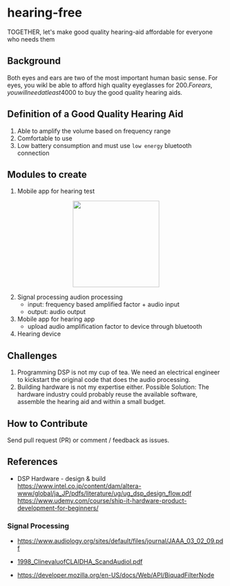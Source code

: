 # hearing-free
TOGETHER, let's make good quality hearing-aid affordable for everyone who needs them

## Background
Both eyes and ears are two of the most important human basic sense.
For eyes, you wikl be able to afford high quality eyeglasses for $200.
For ears, you will need at least 4000$ to buy the good quality hearing aids.

## Definition of a Good Quality Hearing Aid
1. Able to amplify the volume based on frequency range
2. Comfortable to use
3. Low battery consumption and must use `low energy` bluetooth connection

## Modules to create
1. Mobile app for hearing test

<p align="center">
  <img width="200" src="https://user-images.githubusercontent.com/241914/73419217-43fc9b00-4359-11ea-8e3f-9ef50173c584.png">
</p>

2. Signal processing audion processing
    - input: frequency based amplified factor + audio input
    - output: audio output
3. Mobile app for hearing app
    - upload audio amplification factor to device through bluetooth
4. Hearing device  

## Challenges
1. Programming DSP is not my cup of tea. We need an electrical engineer to kickstart the original code that does the audio processing.
2. Building hardware is not my expertise either. Possible Solution: The hardware industry could probably reuse the available software, assemble the hearing aid and within a small budget.

## How to Contribute
Send pull request (PR) or comment / feedback as issues. 

## References

* DSP Hardware - design & build
https://www.intel.co.jp/content/dam/altera-www/global/ja_JP/pdfs/literature/ug/ug_dsp_design_flow.pdf
https://www.udemy.com/course/ship-it-hardware-product-development-for-beginners/

### Signal Processing
* https://www.audiology.org/sites/default/files/journal/JAAA_03_02_09.pdf
* [1998_ClinevaluofCLAIDHA_ScandAudiol.pdf](https://github.com/isuhendro/hearing-free/files/4144172/1998_ClinevaluofCLAIDHA_ScandAudiol.pdf)

* https://developer.mozilla.org/en-US/docs/Web/API/BiquadFilterNode

